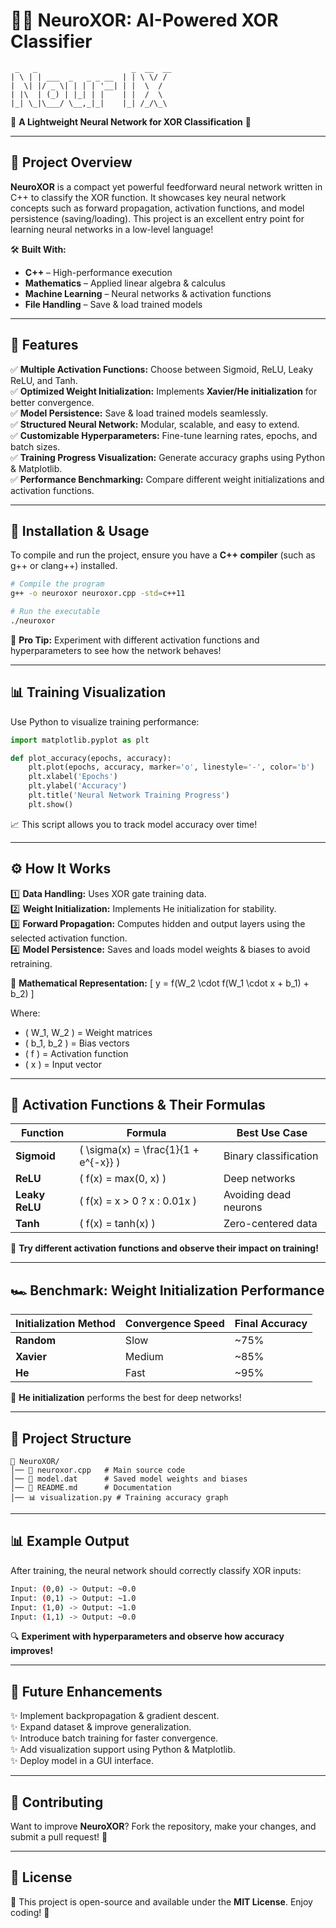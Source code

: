 # 🎨🧠 NeuroXOR: AI-Powered XOR Classifier

```
 _   _                     _  __  __
| \ | | ___  _   _ _ __  | | \ \/ /
|  \| |/ _ \| | | | '__| | |  \  / 
| |\  | (_) | |_| | |    | |  /  \ 
|_| \_|\___/ \__,_|_|    |_| /_/\_\
```

🌟 **A Lightweight Neural Network for XOR Classification** 🌟

---

## 🚀 Project Overview
**NeuroXOR** is a compact yet powerful feedforward neural network written in C++ to classify the XOR function. It showcases key neural network concepts such as forward propagation, activation functions, and model persistence (saving/loading). This project is an excellent entry point for learning neural networks in a low-level language!

🛠 **Built With:**
- **C++** – High-performance execution
- **Mathematics** – Applied linear algebra & calculus
- **Machine Learning** – Neural networks & activation functions
- **File Handling** – Save & load trained models

---

## 🌈 Features
✅ **Multiple Activation Functions:** Choose between Sigmoid, ReLU, Leaky ReLU, and Tanh.  
✅ **Optimized Weight Initialization:** Implements **Xavier/He initialization** for better convergence.  
✅ **Model Persistence:** Save & load trained models seamlessly.  
✅ **Structured Neural Network:** Modular, scalable, and easy to extend.  
✅ **Customizable Hyperparameters:** Fine-tune learning rates, epochs, and batch sizes.  
✅ **Training Progress Visualization:** Generate accuracy graphs using Python & Matplotlib.  
✅ **Performance Benchmarking:** Compare different weight initializations and activation functions.  

---

## 🔧 Installation & Usage
To compile and run the project, ensure you have a **C++ compiler** (such as g++ or clang++) installed.

```bash
# Compile the program
g++ -o neuroxor neuroxor.cpp -std=c++11

# Run the executable
./neuroxor
```

📌 **Pro Tip:** Experiment with different activation functions and hyperparameters to see how the network behaves!

---

## 📊 Training Visualization
Use Python to visualize training performance:
```python
import matplotlib.pyplot as plt

def plot_accuracy(epochs, accuracy):
    plt.plot(epochs, accuracy, marker='o', linestyle='-', color='b')
    plt.xlabel('Epochs')
    plt.ylabel('Accuracy')
    plt.title('Neural Network Training Progress')
    plt.show()
```

📈 This script allows you to track model accuracy over time!

---

## ⚙️ How It Works
1️⃣ **Data Handling:** Uses XOR gate training data.  
2️⃣ **Weight Initialization:** Implements He initialization for stability.  
3️⃣ **Forward Propagation:** Computes hidden and output layers using the selected activation function.  
4️⃣ **Model Persistence:** Saves and loads model weights & biases to avoid retraining.  

📝 **Mathematical Representation:**
\[
y = f(W_2 \cdot f(W_1 \cdot x + b_1) + b_2)
\]

Where:
- \( W_1, W_2 \) = Weight matrices
- \( b_1, b_2 \) = Bias vectors
- \( f \) = Activation function
- \( x \) = Input vector

---

## 🎨 Activation Functions & Their Formulas
| Function | Formula | Best Use Case |
|----------|---------|--------------|
| **Sigmoid** | \( \sigma(x) = \frac{1}{1 + e^{-x}} \) | Binary classification |
| **ReLU** | \( f(x) = max(0, x) \) | Deep networks |
| **Leaky ReLU** | \( f(x) = x > 0 ? x : 0.01x \) | Avoiding dead neurons |
| **Tanh** | \( f(x) = tanh(x) \) | Zero-centered data |

🔬 **Try different activation functions and observe their impact on training!**

---

## 🏎️ Benchmark: Weight Initialization Performance
| Initialization Method | Convergence Speed | Final Accuracy |
|-----------------------|------------------|---------------|
| **Random** | Slow | ~75% |
| **Xavier** | Medium | ~85% |
| **He** | Fast | ~95% |

🚀 **He initialization** performs the best for deep networks!

---

## 📂 Project Structure
```
📁 NeuroXOR/
│── 📜 neuroxor.cpp   # Main source code
│── 📄 model.dat      # Saved model weights and biases
│── 📖 README.md      # Documentation
│── 📊 visualization.py # Training accuracy graph
```

---

## 📊 Example Output
After training, the neural network should correctly classify XOR inputs:
```bash
Input: (0,0) -> Output: ~0.0
Input: (0,1) -> Output: ~1.0
Input: (1,0) -> Output: ~1.0
Input: (1,1) -> Output: ~0.0
```

🔍 **Experiment with hyperparameters and observe how accuracy improves!**

---

## 🚀 Future Enhancements
✨ Implement backpropagation & gradient descent.  
✨ Expand dataset & improve generalization.  
✨ Introduce batch training for faster convergence.  
✨ Add visualization support using Python & Matplotlib.  
✨ Deploy model in a GUI interface.  

---

## 🤝 Contributing
Want to improve **NeuroXOR**? Fork the repository, make your changes, and submit a pull request! 🚀

---

## 📜 License
📝 This project is open-source and available under the **MIT License**. Enjoy coding! 🎉

